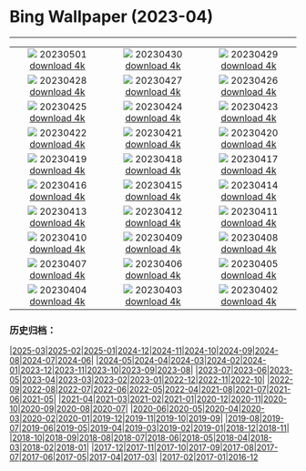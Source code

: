 # Bing Wallpaper (2023-04)
**************
| | | |
| :----: | :----: | :----: |
| ![](https://www.bing.com/th?id=OHR.KlostersSerneus_JA-JP1346156954_1920x1080.jpg) 20230501 [download 4k](https://www.bing.com/th?id=OHR.KlostersSerneus_JA-JP1346156954_UHD.jpg) | ![](https://www.bing.com/th?id=OHR.ExteriorPreservationHall_JA-JP1094294616_1920x1080.jpg) 20230430 [download 4k](https://www.bing.com/th?id=OHR.ExteriorPreservationHall_JA-JP1094294616_UHD.jpg) | ![](https://www.bing.com/th?id=OHR.JTNPMilkyWay_JA-JP0040708702_1920x1080.jpg) 20230429 [download 4k](https://www.bing.com/th?id=OHR.JTNPMilkyWay_JA-JP0040708702_UHD.jpg) |
| ![](https://www.bing.com/th?id=OHR.MariposaGrove_JA-JP1724100743_1920x1080.jpg) 20230428 [download 4k](https://www.bing.com/th?id=OHR.MariposaGrove_JA-JP1724100743_UHD.jpg) | ![](https://www.bing.com/th?id=OHR.SouthPadre_JA-JP8678119712_1920x1080.jpg) 20230427 [download 4k](https://www.bing.com/th?id=OHR.SouthPadre_JA-JP8678119712_UHD.jpg) | ![](https://www.bing.com/th?id=OHR.GHOAudubonDay_JA-JP8134912758_1920x1080.jpg) 20230426 [download 4k](https://www.bing.com/th?id=OHR.GHOAudubonDay_JA-JP8134912758_UHD.jpg) |
| ![](https://www.bing.com/th?id=OHR.AdelieWPD_JA-JP7318498181_1920x1080.jpg) 20230425 [download 4k](https://www.bing.com/th?id=OHR.AdelieWPD_JA-JP7318498181_UHD.jpg) | ![](https://www.bing.com/th?id=OHR.ThreeWildebeest_JA-JP2908704390_1920x1080.jpg) 20230424 [download 4k](https://www.bing.com/th?id=OHR.ThreeWildebeest_JA-JP2908704390_UHD.jpg) | ![](https://www.bing.com/th?id=OHR.StuttgartPublicLibrary_JA-JP1364154542_1920x1080.jpg) 20230423 [download 4k](https://www.bing.com/th?id=OHR.StuttgartPublicLibrary_JA-JP1364154542_UHD.jpg) |
| ![](https://www.bing.com/th?id=OHR.EarthDayFox_JA-JP5721458397_1920x1080.jpg) 20230422 [download 4k](https://www.bing.com/th?id=OHR.EarthDayFox_JA-JP5721458397_UHD.jpg) | ![](https://www.bing.com/th?id=OHR.ProcidaItaly_JA-JP5458628565_1920x1080.jpg) 20230421 [download 4k](https://www.bing.com/th?id=OHR.ProcidaItaly_JA-JP5458628565_UHD.jpg) | ![](https://www.bing.com/th?id=OHR.JapanKokuu2023_JA-JP8883775456_1920x1080.jpg) 20230420 [download 4k](https://www.bing.com/th?id=OHR.JapanKokuu2023_JA-JP8883775456_UHD.jpg) |
| ![](https://www.bing.com/th?id=OHR.TaiwanYuhina_JA-JP8162219284_1920x1080.jpg) 20230419 [download 4k](https://www.bing.com/th?id=OHR.TaiwanYuhina_JA-JP8162219284_UHD.jpg) | ![](https://www.bing.com/th?id=OHR.MPPUnesco_JA-JP8515266405_1920x1080.jpg) 20230418 [download 4k](https://www.bing.com/th?id=OHR.MPPUnesco_JA-JP8515266405_UHD.jpg) | ![](https://www.bing.com/th?id=OHR.OneThousandSprings_JA-JP1763626883_1920x1080.jpg) 20230417 [download 4k](https://www.bing.com/th?id=OHR.OneThousandSprings_JA-JP1763626883_UHD.jpg) |
| ![](https://www.bing.com/th?id=OHR.KiteDay_JA-JP0702244220_1920x1080.jpg) 20230416 [download 4k](https://www.bing.com/th?id=OHR.KiteDay_JA-JP0702244220_UHD.jpg) | ![](https://www.bing.com/th?id=OHR.LorenzoQuinn_JA-JP9163973755_1920x1080.jpg) 20230415 [download 4k](https://www.bing.com/th?id=OHR.LorenzoQuinn_JA-JP9163973755_UHD.jpg) | ![](https://www.bing.com/th?id=OHR.NIrelandGiants_JA-JP8922584864_1920x1080.jpg) 20230414 [download 4k](https://www.bing.com/th?id=OHR.NIrelandGiants_JA-JP8922584864_UHD.jpg) |
| ![](https://www.bing.com/th?id=OHR.PhloxSubulata_JA-JP1465330739_1920x1080.jpg) 20230413 [download 4k](https://www.bing.com/th?id=OHR.PhloxSubulata_JA-JP1465330739_UHD.jpg) | ![](https://www.bing.com/th?id=OHR.EuropeFromISS_JA-JP8441922153_1920x1080.jpg) 20230412 [download 4k](https://www.bing.com/th?id=OHR.EuropeFromISS_JA-JP8441922153_UHD.jpg) | ![](https://www.bing.com/th?id=OHR.MossyGrottoFalls_JA-JP8183371108_1920x1080.jpg) 20230411 [download 4k](https://www.bing.com/th?id=OHR.MossyGrottoFalls_JA-JP8183371108_UHD.jpg) |
| ![](https://www.bing.com/th?id=OHR.ElephantTwins_JA-JP7928184378_1920x1080.jpg) 20230410 [download 4k](https://www.bing.com/th?id=OHR.ElephantTwins_JA-JP7928184378_UHD.jpg) | ![](https://www.bing.com/th?id=OHR.LithuanianEggs_JA-JP7482896378_1920x1080.jpg) 20230409 [download 4k](https://www.bing.com/th?id=OHR.LithuanianEggs_JA-JP7482896378_UHD.jpg) | ![](https://www.bing.com/th?id=OHR.BuddhasBirthday2023_JA-JP8498198391_1920x1080.jpg) 20230408 [download 4k](https://www.bing.com/th?id=OHR.BuddhasBirthday2023_JA-JP8498198391_UHD.jpg) |
| ![](https://www.bing.com/th?id=OHR.KitsAspen_JA-JP7926825905_1920x1080.jpg) 20230407 [download 4k](https://www.bing.com/th?id=OHR.KitsAspen_JA-JP7926825905_UHD.jpg) | ![](https://www.bing.com/th?id=OHR.CastleDay2023_JA-JP9603602149_1920x1080.jpg) 20230406 [download 4k](https://www.bing.com/th?id=OHR.CastleDay2023_JA-JP9603602149_UHD.jpg) | ![](https://www.bing.com/th?id=OHR.ArizonaPinkMoon_JA-JP0162698266_1920x1080.jpg) 20230405 [download 4k](https://www.bing.com/th?id=OHR.ArizonaPinkMoon_JA-JP0162698266_UHD.jpg) |
| ![](https://www.bing.com/th?id=OHR.RomanBridge_JA-JP9918563231_1920x1080.jpg) 20230404 [download 4k](https://www.bing.com/th?id=OHR.RomanBridge_JA-JP9918563231_UHD.jpg) | ![](https://www.bing.com/th?id=OHR.HonaunauNP_JA-JP9662252243_1920x1080.jpg) 20230403 [download 4k](https://www.bing.com/th?id=OHR.HonaunauNP_JA-JP9662252243_UHD.jpg) | ![](https://www.bing.com/th?id=OHR.BlackGrouseLekking_JA-JP9243300706_1920x1080.jpg) 20230402 [download 4k](https://www.bing.com/th?id=OHR.BlackGrouseLekking_JA-JP9243300706_UHD.jpg) |

### 历史归档：

|[2025-03](bing/2025-03/2025-03.md)|[2025-02](bing/2025-02/2025-02.md)|[2025-01](bing/2025-01/2025-01.md)|[2024-12](bing/2024-12/2024-12.md)|[2024-11](bing/2024-11/2024-11.md)|[2024-10](bing/2024-10/2024-10.md)|[2024-09](bing/2024-09/2024-09.md)|[2024-08](bing/2024-08/2024-08.md)|[2024-07](bing/2024-07/2024-07.md)|[2024-06](bing/2024-06/2024-06.md)|
|[2024-05](bing/2024-05/2024-05.md)|[2024-04](bing/2024-04/2024-04.md)|[2024-03](bing/2024-03/2024-03.md)|[2024-02](bing/2024-02/2024-02.md)|[2024-01](bing/2024-01/2024-01.md)|[2023-12](bing/2023-12/2023-12.md)|[2023-11](bing/2023-11/2023-11.md)|[2023-10](bing/2023-10/2023-10.md)|[2023-09](bing/2023-09/2023-09.md)|[2023-08](bing/2023-08/2023-08.md)|
|[2023-07](bing/2023-07/2023-07.md)|[2023-06](bing/2023-06/2023-06.md)|[2023-05](bing/2023-05/2023-05.md)|[2023-04](bing/2023-04/2023-04.md)|[2023-03](bing/2023-03/2023-03.md)|[2023-02](bing/2023-02/2023-02.md)|[2023-01](bing/2023-01/2023-01.md)|[2022-12](bing/2022-12/2022-12.md)|[2022-11](bing/2022-11/2022-11.md)|[2022-10](bing/2022-10/2022-10.md)|
|[2022-09](bing/2022-09/2022-09.md)|[2022-08](bing/2022-08/2022-08.md)|[2022-07](bing/2022-07/2022-07.md)|[2022-06](bing/2022-06/2022-06.md)|[2022-05](bing/2022-05/2022-05.md)|[2022-04](bing/2022-04/2022-04.md)|[2021-08](bing/2021-08/2021-08.md)|[2021-07](bing/2021-07/2021-07.md)|[2021-06](bing/2021-06/2021-06.md)|[2021-05](bing/2021-05/2021-05.md)|
|[2021-04](bing/2021-04/2021-04.md)|[2021-03](bing/2021-03/2021-03.md)|[2021-02](bing/2021-02/2021-02.md)|[2021-01](bing/2021-01/2021-01.md)|[2020-12](bing/2020-12/2020-12.md)|[2020-11](bing/2020-11/2020-11.md)|[2020-10](bing/2020-10/2020-10.md)|[2020-09](bing/2020-09/2020-09.md)|[2020-08](bing/2020-08/2020-08.md)|[2020-07](bing/2020-07/2020-07.md)|
|[2020-06](bing/2020-06/2020-06.md)|[2020-05](bing/2020-05/2020-05.md)|[2020-04](bing/2020-04/2020-04.md)|[2020-03](bing/2020-03/2020-03.md)|[2020-02](bing/2020-02/2020-02.md)|[2020-01](bing/2020-01/2020-01.md)|[2019-12](bing/2019-12/2019-12.md)|[2019-11](bing/2019-11/2019-11.md)|[2019-10](bing/2019-10/2019-10.md)|[2019-09](bing/2019-09/2019-09.md)|
|[2019-08](bing/2019-08/2019-08.md)|[2019-07](bing/2019-07/2019-07.md)|[2019-06](bing/2019-06/2019-06.md)|[2019-05](bing/2019-05/2019-05.md)|[2019-04](bing/2019-04/2019-04.md)|[2019-03](bing/2019-03/2019-03.md)|[2019-02](bing/2019-02/2019-02.md)|[2019-01](bing/2019-01/2019-01.md)|[2018-12](bing/2018-12/2018-12.md)|[2018-11](bing/2018-11/2018-11.md)|
|[2018-10](bing/2018-10/2018-10.md)|[2018-09](bing/2018-09/2018-09.md)|[2018-08](bing/2018-08/2018-08.md)|[2018-07](bing/2018-07/2018-07.md)|[2018-06](bing/2018-06/2018-06.md)|[2018-05](bing/2018-05/2018-05.md)|[2018-04](bing/2018-04/2018-04.md)|[2018-03](bing/2018-03/2018-03.md)|[2018-02](bing/2018-02/2018-02.md)|[2018-01](bing/2018-01/2018-01.md)|
|[2017-12](bing/2017-12/2017-12.md)|[2017-11](bing/2017-11/2017-11.md)|[2017-10](bing/2017-10/2017-10.md)|[2017-09](bing/2017-09/2017-09.md)|[2017-08](bing/2017-08/2017-08.md)|[2017-07](bing/2017-07/2017-07.md)|[2017-06](bing/2017-06/2017-06.md)|[2017-05](bing/2017-05/2017-05.md)|[2017-04](bing/2017-04/2017-04.md)|[2017-03](bing/2017-03/2017-03.md)|
|[2017-02](bing/2017-02/2017-02.md)|[2017-01](bing/2017-01/2017-01.md)|[2016-12](bing/2016-12/2016-12.md)